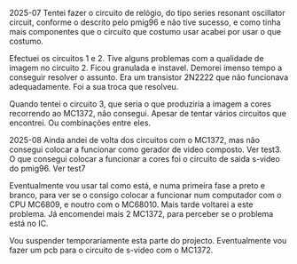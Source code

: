 2025-07
Tentei fazer o circuito de relógio, do tipo series resonant oscillator circuit, conforme o descrito pelo pmig96 e não tive sucesso, e como tinha mais componentes que o circuito que costumo usar acabei por usar o que costumo.

Efectuei os circuitos 1 e 2. Tive alguns problemas com a qualidade de imagem no circuito 2. Ficou granulada e instavel. Demorei imenso tempo a conseguir resolver o assunto. Era um transistor 2N2222 que não funcionava adequadamente. Foi a sua troca que resolveu.

Quando tentei o circuito 3, que seria o que produziria a imagem a cores recorrendo ao MC1372, não consegui. Apesar de tentar vários circuitos que encontrei. Ou combinações entre eles.

2025-08
Ainda andei de volta dos circuitos com o MC1372, mas não consegui colocar a funcionar como gerador de video composto. Ver test3.
O que consegui colocar a funcionar a cores foi o circuito de saida s-video do pmig96. Ver test7

Eventualmente vou usar tal como está, e numa primeira fase a preto e branco, para ver se o consigo colocar a funcionar num computador com o CPU MC6809, e noutro com o MC68010.
Mais tarde voltarei a este problema. Já encomendei mais 2 MC1372, para perceber se o problema está no IC.


Vou suspender temporariamente esta parte do projecto. Eventualmente vou fazer um pcb para o circuito de s-video com o MC1372.
